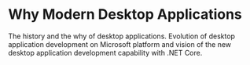# Why Modern Desktop Applications

The history and the why of desktop applications. Evolution of desktop application development on Microsoft platform and vision of the new desktop application development capability with .NET Core. 
